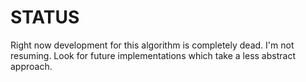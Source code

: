 # STATUS
 Right now development for this algorithm is completely dead.
 I'm not resuming.
 Look for future implementations which take a less abstract approach.
